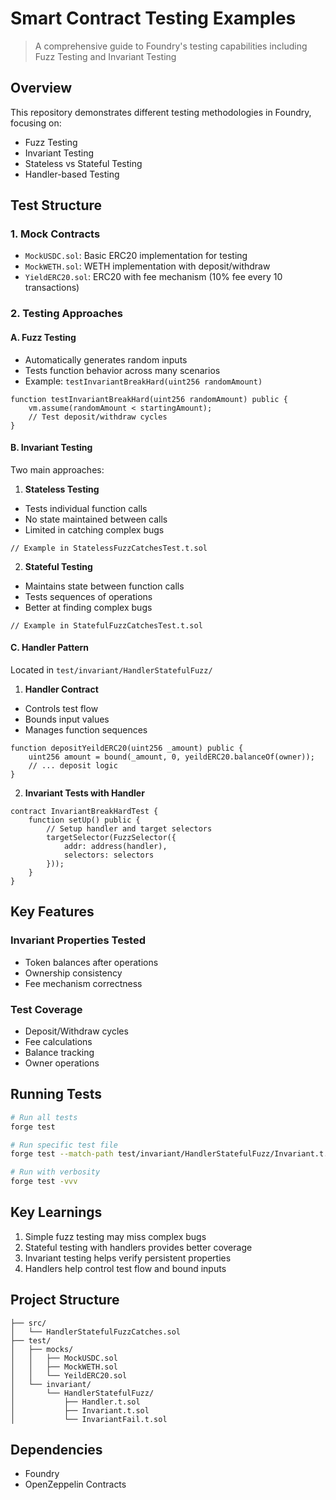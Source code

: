 # Smart Contract Testing Examples
> A comprehensive guide to Foundry's testing capabilities including Fuzz Testing and Invariant Testing

## Overview
This repository demonstrates different testing methodologies in Foundry, focusing on:
- Fuzz Testing
- Invariant Testing
- Stateless vs Stateful Testing
- Handler-based Testing

## Test Structure

### 1. Mock Contracts
- `MockUSDC.sol`: Basic ERC20 implementation for testing
- `MockWETH.sol`: WETH implementation with deposit/withdraw
- `YieldERC20.sol`: ERC20 with fee mechanism (10% fee every 10 transactions)

### 2. Testing Approaches

#### A. Fuzz Testing
- Automatically generates random inputs
- Tests function behavior across many scenarios
- Example: `testInvariantBreakHard(uint256 randomAmount)`
```solidity
function testInvariantBreakHard(uint256 randomAmount) public {
    vm.assume(randomAmount < startingAmount);
    // Test deposit/withdraw cycles
}
```

#### B. Invariant Testing
Two main approaches:

1. **Stateless Testing**
- Tests individual function calls
- No state maintained between calls
- Limited in catching complex bugs
```solidity
// Example in StatelessFuzzCatchesTest.t.sol
```

2. **Stateful Testing**
- Maintains state between function calls
- Tests sequences of operations
- Better at finding complex bugs
```solidity
// Example in StatefulFuzzCatchesTest.t.sol
```

#### C. Handler Pattern
Located in `test/invariant/HandlerStatefulFuzz/`

1. **Handler Contract**
- Controls test flow
- Bounds input values
- Manages function sequences
```solidity
function depositYeildERC20(uint256 _amount) public {
    uint256 amount = bound(_amount, 0, yeildERC20.balanceOf(owner));
    // ... deposit logic
}
```

2. **Invariant Tests with Handler**
```solidity
contract InvariantBreakHardTest {
    function setUp() public {
        // Setup handler and target selectors
        targetSelector(FuzzSelector({
            addr: address(handler),
            selectors: selectors
        }));
    }
}
```

## Key Features

### Invariant Properties Tested
- Token balances after operations
- Ownership consistency
- Fee mechanism correctness

### Test Coverage
- Deposit/Withdraw cycles
- Fee calculations
- Balance tracking
- Owner operations

## Running Tests

```bash
# Run all tests
forge test

# Run specific test file
forge test --match-path test/invariant/HandlerStatefulFuzz/Invariant.t.sol

# Run with verbosity
forge test -vvv
```

## Key Learnings
1. Simple fuzz testing may miss complex bugs
2. Stateful testing with handlers provides better coverage
3. Invariant testing helps verify persistent properties
4. Handlers help control test flow and bound inputs

## Project Structure
```
├── src/
│   └── HandlerStatefulFuzzCatches.sol
├── test/
│   ├── mocks/
│   │   ├── MockUSDC.sol
│   │   ├── MockWETH.sol
│   │   └── YeildERC20.sol
│   └── invariant/
│       └── HandlerStatefulFuzz/
│           ├── Handler.t.sol
│           ├── Invariant.t.sol
│           └── InvariantFail.t.sol
```

## Dependencies
- Foundry
- OpenZeppelin Contracts
